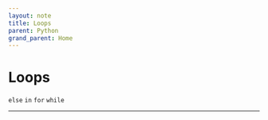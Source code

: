 ```yaml
---
layout: note
title: Loops
parent: Python
grand_parent: Home
---
```


# Loops

`else`
`in`
`for`
`while`

---
